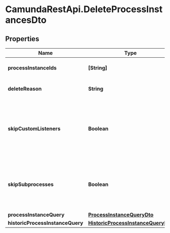 # CamundaRestApi.DeleteProcessInstancesDto

## Properties
Name | Type | Description | Notes
------------ | ------------- | ------------- | -------------
**processInstanceIds** | **[String]** | A list process instance ids to delete. | [optional] 
**deleteReason** | **String** | A string with delete reason. | [optional] 
**skipCustomListeners** | **Boolean** | Skip execution listener invocation for activities that are started or ended as part of this request. | [optional] 
**skipSubprocesses** | **Boolean** | Skip deletion of the subprocesses related to deleted processes as part of this request. | [optional] 
**processInstanceQuery** | [**ProcessInstanceQueryDto**](ProcessInstanceQueryDto.md) |  | [optional] 
**historicProcessInstanceQuery** | [**HistoricProcessInstanceQueryDto**](HistoricProcessInstanceQueryDto.md) |  | [optional] 
